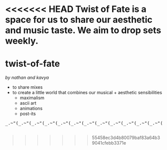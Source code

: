 <<<<<<< HEAD
Twist of Fate is a space for us to share our aesthetic and music taste. We aim to drop sets weekly. 
=======
# twist-of-fate
*by nathan and kavya*
- to share mixes
- to create a little world that combines our musical + aesthetic sensibilities
    - maximalism
    - ascii art
    - animations
    - post-its
 <pre>
_.~"(_.~"(_.~"(_.~"(_.~"(_.~"(_.~"(_.~"(_.~"(_.~"(_.~"(_.~"(
 </pre>
>>>>>>> 55458ec3d4b80079baf83a64b39041cfebb3371e
